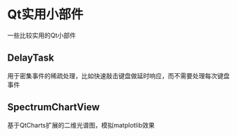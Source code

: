 # Qt实用小部件
一些比较实用的Qt小部件
## DelayTask
用于密集事件的稀疏处理，比如快速敲击键盘做延时响应，而不需要处理每次键盘事件
## SpectrumChartView
基于QtCharts扩展的二维光谱图，模拟matplotlib效果